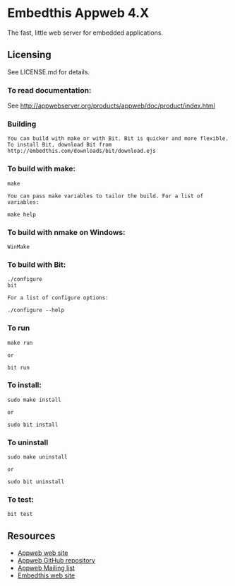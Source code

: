 Embedthis Appweb 4.X
===

The fast, little web server for embedded applications. 

Licensing
---
See LICENSE.md for details.

### To read documentation:

  See http://appwebserver.org/products/appweb/doc/product/index.html

### Building
    You can build with make or with Bit. Bit is quicker and more flexible.
    To install Bit, download Bit from http://embedthis.com/downloads/bit/download.ejs

### To build with make:

    make

    You can pass make variables to tailor the build. For a list of variables:

	make help

### To build with nmake on Windows:

    WinMake

### To build with Bit:

    ./configure
    bit

	For a list of configure options:

	./configure --help

### To run

	make run

    or

    bit run

### To install:

    sudo make install

	or 

    sudo bit install

### To uninstall

    sudo make uninstall

	or 

    sudo bit uninstall

### To test:

    bit test

Resources
---
  - [Appweb web site](http://appwebserver.org/)
  - [Appweb GitHub repository](http://github.com/embedthis/appweb-4)
  - [Appweb Mailing list](http://groups.google.com/groups/appweb)
  - [Embedthis web site](http://embedthis.com/)
